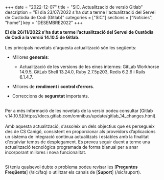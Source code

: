 +++
date        = "2022-12-07"
title       = "SIC. Actualització de versió Gitlab"
description = "El dia 23/07/2022 s'ha dut a terme l'actualització del Servei de Custòdia de Codi (Gitlab)"
categories  = ["SIC"]
sections    = ["Notícies", "home"]
key         = "DESEMBRE2022"
+++

**El dia 26/11/2022 s'ha dut a terme l’actualització del Servei de Custòdia de Codi a la versió 14.10.5 de Gitlab**.
<br>
<br>
Les principals novetats d'aquesta actualització són les següents:
<br>

* Millores **generals**:
    * Actualització de les versions de les eines internes: GitLab Workhorse 14.9.5, GitLab Shell 13.24.0, Ruby 2.7.5p203, Redis 6.2.6 i Rails 6.1.4.7.

* Millores de **rendiment i control d’errors**.
* Correccions de **seguretat** importants.

<br>
Per a més informació de les novetats de la versió podeu consultar [Gitlab v.14.10.5](https://docs.gitlab.com/omnibus/update/gitlab_14_changes.html).
<br>
<br>
Amb aquesta actualització, s’assoleix un dels objectius que es persegueix des de CS Canigó, consistent en proporcionar als
proveïdors d’aplicacions un sistema de integració continua actualitzats i estables amb la finalitat d’estalviar temps de desplegament.
Es preveu seguir duent a terme una actualització tecnològica programada de forma bianual per a anar incorporant
millores i nova funcionalitat.
<br>
<br>

Si teniu qualsevol dubte o problema podeu revisar les [**Preguntes Freqüents**] (/sic/faq) o utilitzar els canals de [**Suport**] (/sic/suport).